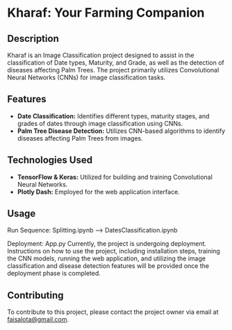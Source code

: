 # Kharaf: Your Farming Companion

## Description
Kharaf is an Image Classification project designed to assist in the classification of Date types, Maturity, and Grade, as well as the detection of diseases affecting Palm Trees. The project primarily utilizes Convolutional Neural Networks (CNNs) for image classification tasks.

## Features
- **Date Classification:** Identifies different types, maturity stages, and grades of dates through image classification using CNNs.
- **Palm Tree Disease Detection:** Utilizes CNN-based algorithms to identify diseases affecting Palm Trees from images.

## Technologies Used
- **TensorFlow & Keras:** Utilized for building and training Convolutional Neural Networks.
- **Plotly Dash:** Employed for the web application interface.

## Usage

Run Sequence: Splitting.ipynb --> DatesClassification.ipynb 

Deployment: App.py
Currently, the project is undergoing deployment. Instructions on how to use the project, including installation steps, training the CNN models, running the web application, and utilizing the image classification and disease detection features will be provided once the deployment phase is completed.

## Contributing
To contribute to this project, please contact the project owner via email at faisalota@gmail.com.
